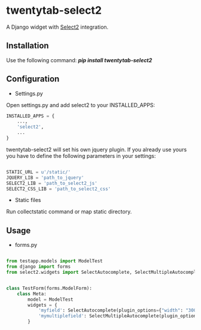 twentytab-select2
=================

A Django widget with [Select2](http://ivaynberg.github.com/select2/) integration. 

## Installation

Use the following command: <b><i>pip install twentytab-select2</i></b>

## Configuration

- Settings.py

Open settings.py and add select2 to your INSTALLED_APPS:

```py
INSTALLED_APPS = {
    ...,
    'select2',
    ...
}

```

twentytab-select2 will set his own jquery plugin. If you already use yours you have to define the following parameters in your settings:

```py

STATIC_URL = u'/static/'
JQUERY_LIB = 'path_to_jquery'
SELECT2_LIB = 'path_to_select2_js'
SELECT2_CSS_LIB = 'path_to_select2_css'

```
- Static files

Run collectstatic command or map static directory. 

## Usage

- forms.py

```py

from testapp.models import ModelTest
from django import forms
from select2.widgets import SelectAutocomplete, SelectMultipleAutocomplete


class TestForm(forms.ModelForm):
    class Meta:
        model = ModelTest
        widgets = {
            'myfield': SelectAutocomplete(plugin_options={"width": "300px"}),
            'mymultiplefield': SelectMultipleAutocomplete(plugin_options={"width": "300px"}),
        }


```
